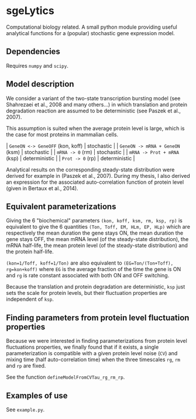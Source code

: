 # sgeLytics

Computational biology related.  A small python module providing useful
analytical functions for a (popular) stochastic gene expression model.

## Dependencies

Requires `numpy` and `scipy`.

## Model description

We consider a variant of the two-state transcription bursting model (see
Shahrezaei et al., 2008 and many others...) in which translation and
protein degradation reaction are assumed to be deterministic (see Paszek
et al., 2007).

This assumption is suited when the average protein level is large, which
is the case for most proteins in mammalian cells.

| `GeneON <-> GeneOFF` (kon, koff) | stochastic    |
| `GeneON -> mRNA + GeneON` (ksm)  | stochastic    |
| `mRNA -> 0` (rm)                 | stochastic    |
| `mRNA -> Prot + mRNA` (ksp)      | deterministic |
| `Prot -> 0` (rp)                 | deterministic |

Analytical results on the corresponding steady-state distribution were
derived for example in (Paszek et al., 2007).  During my thesis, I also
derived an expression for the associated auto-correlation function of
protein level (given in Bertaux et al., 2014).

## Equivalent parameterizations

Giving the 6 "biochemical" parameters `(kon, koff, ksm, rm, ksp, rp)`
is equivalent to give the 6 quantities `(Ton, Toff, EM, HLm, EP, HLp)`
which are respectively the mean duration the gene stays ON, the mean
duration the gene stays OFF, the mean mRNA level (of the steady-state
distribution), the mRNA half-life, the mean protein level (of the
steady-state distribution) and the protein half-life.

`(kon=1/Toff, koff=1/Ton)` are also equivalent to `(EG=Ton/(Ton+Toff),
rg=kon+koff)` where `EG` is the average fraction of the time the gene is
ON and `rg` is rate constant associated with both ON and OFF switching.

Because the translation and protein degradation are deterministic, `ksp`
just sets the scale for protein levels, but their fluctuation properties
are independent of `ksp`.

## Finding parameters from protein level fluctuation properties

Because we were interested in finding parameterizations from protein
level fluctuations properties, we finally found that if it exists, a
single parameterization is compatible with a given protein level noise
(`CV`) and mixing time (half auto-correlation time) when the three
timescales `rg`, `rm` and `rp` are fixed.

See the function `defineModelFromCVTau_rg_rm_rp`.

## Examples of use

See `example.py`.
